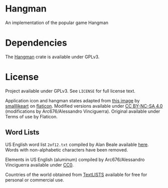 # Hangman

An implementation of the popular game Hangman

# Dependencies

The [Hangman](https://crates.io/crates/Rustic_Hangman) crate is available under GPLv3.

# License

Project available under GPLv3. See `LICENSE` for full license text.

Application icon and hangman states adapted from [this image](https://www.flaticon.com/free-icon/hangman-game_2241186?term=hangman&page=1&position=6) by [smalllikeart](https://www.flaticon.com/authors/smalllikeart) on [flaticon](https://www.flaticon.com/). Modified versions available under [CC BY-NC-SA 4.0](https://creativecommons.org/licenses/by-nc-sa/4.0/legalcode) (modifications by Arc676/Alessandro Vinciguerra). Original available under Terms of use by Flaticon.

## Word Lists

US English word list `2of12.txt` compiled by Alan Beale available [here](http://wordlist.aspell.net/12dicts/). Words with non-alphabetic characters have been removed.

Elements in US English (aluminum) compiled by Arc676/Alessandro Vinciguerra available under [CC0](https://creativecommons.org/share-your-work/public-domain/cc0/).

Countries of the world obtained from [TextLISTS](https://textlists.info/geography/countries-of-the-world/) available for free for personal or commercial use.
